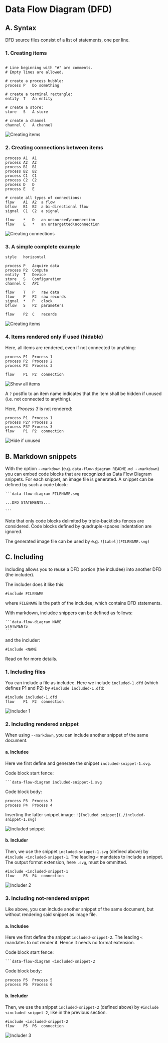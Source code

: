 # Data Flow Diagram (DFD)

## A. Syntax

DFD source files consist of a list of statements, one per line.
### 1. Creating items

```data-flow-diagram items.svg

# Line beginning with "#" are comments.
# Empty lines are allowed.

# create a process bubble:
process	P	Do something

# create a terminal rectangle:
entity	T	An entity

# create a store:
store	S	A store

# create a channel
channel	C	A channel
```
![Creating items](./items.svg)

### 2. Creating connections between items

```data-flow-diagram connections.svg
process	A1	A1
process	A2	A2
process	B1	B1
process	B2	B2
process	C1	C1
process	C2	C2
process D	D
process E	E

# create all types of connections:
flow	A1	A2	a flow
bflow	B1	B2	a bi-directional flow
signal	C1	C2	a signal

flow	*	D	an unsourced\nconnection
flow	E	*	an untargetted\nconnection
```
![Creating connections](./connections.svg)

### 3. A simple complete example
```data-flow-diagram complete-example.svg
style	horizontal

process	P	Acquire data
process	P2	Compute
entity	T	Device
store	S	Configuration
channel	C	API

flow	T	P	raw data
flow	P	P2	raw records
signal	*	P	clock
bflow	S	P2	parameters

flow	P2	C  	records
```
![Creating items](./complete-example.svg)

### 4. Items rendered only if used (hidable)

Here, all items are rendered, even if not connected to anything:

```data-flow-diagram show-all-items.svg
process	P1	Process 1
process	P2	Process 2
process	P3	Process 3

flow	P1	P2	connection
```
![Show all items](./show-all-items.svg)

A `?` postfix to an item name indicates that the item shall be hidden if unused (i.e. not connected to anything).

Here, *Process 3* is not rendered:

```data-flow-diagram hide-if-unused.svg
process	P1	Process 1
process	P2?	Process 2
process	P3?	Process 3
flow	P1	P2	connection
```
![Hide if unused](./hide-if-unused.svg)

## B. Markdown snippets

With the option `--markdown` (e.g. `data-flow-diagram README.md --markdown`)
you can embed code blocks that are recognized as Data Flow Diagram snippets.
For each snippet, an image file is generated. A snippet can be defined by
such a code block:

    ```data-flow-diagram FILENAME.svg

    ...DFD STATEMENTS...

    ```

Note that only code blocks delimited by triple-backticks fences are considered.
Code blocks defined by quadruple-spaces indentation are ignored.

The generated image file can be used by e.g. `![Label](FILENAME.svg)`

## C. Including

Including allows you to reuse a DFD portion (the includee) into another DFD
(the includer).

The includer does it like this:

    #include FILENAME

where `FILENAME` is the path of the includee, which contains DFD statements.

With markdown, includee snippers can be defined as follows:

    ```data-flow-diagram NAME
    STATEMENTS
    ```

and the includer:

    #include <NAME

Read on for more details.

### 1. Including files

You can include a file as includee. Here we include `included-1.dfd`
(which defines P1 and P2) by `#include included-1.dfd`:

```data-flow-diagram includer-1.svg
#include included-1.dfd
flow	P1	P2	connection
```
![Includer 1](./includer-1.svg)

### 2. Including rendered snippet

When using `--markdown`, you can include another snippet of the same document.

#### a. Includee

Here we first define and generate the snippet `included-snippet-1.svg`.

Code block start fence:

    ```data-flow-diagram included-snippet-1.svg

Code block body:

```data-flow-diagram included-snippet-1.svg
process	P3	Process 3
process	P4	Process 4
```

Inserting the latter snippet image: `![Included snippet](./included-snippet-1.svg)`

![Included snippet](./included-snippet-1.svg)
#### b. Includer

Then, we use the snippet `included-snippet-1.svg` (defined above) by
`#include <included-snippet-1`. The leading `<` mandates to include a
snippet. The output format extension, here `.svg`, must be ommitted.

```data-flow-diagram includer-2.svg
#include <included-snippet-1
flow	P3	P4	connection
```
![Includer 2](./includer-2.svg)

### 3. Including not-rendered snippet

Like above, you can include another snippet of the same document, but without
rendering said snippet as image file.
#### a. Includee

Here we first define the snippet `included-snippet-2`. The leading `<`
mandates to not render it. Hence it needs no format extension.

Code block start fence:

    ```data-flow-diagram <included-snippet-2

Code block body:

```data-flow-diagram <included-snippet-2
process	P5	Process 5
process	P6	Process 6
```
#### b. Includer

Then, we use the snippet `included-snippet-2` (defined above) by
`#include <included-snippet-2`, like in the previous section.

```data-flow-diagram includer-3.svg
#include <included-snippet-2
flow	P5	P6	connection
```
![Includer 3](./includer-3.svg)
